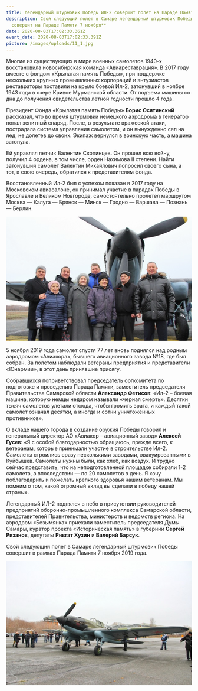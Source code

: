 ```yaml
---
title: легендарный штурмовик Победы ИЛ-2 совершит полет на Параде Памяти
description: Свой следующий полет в Самаре легендарный штурмовик Победы ИЛ-2
  совершит на Параде Памяти 7 ноября**
date: 2020-08-03T17:02:33.361Z
event_date: 2020-08-03T17:02:33.391Z
picture: /images/uploads/11_1.jpg
---
```



Многие из существующих в мире военных самолетов 1940-х восстановила новосибирская команда «Авиареставрация». В 2017 году вместе с фондом «Крылатая память Победы», при поддержке нескольких крупных промышленных корпораций и энтузиастов реставраторы поставили на крыло боевой Ил-2, затонувший в ноябре 1943 года в озере Кривое Мурманской области. От подъема машины со дна до получения свидетельства летной годности прошло 4 года.

Президент Фонда «Крылатая память Победы» **Борис Осятинский** рассказал, что во время штурмовки немецкого аэродрома в генератор попал зенитный снаряд. После, в результате вражеской атаки, пострадала система управления самолетом, и он вынужденно сел на лед, не долетев до своих. Экипаж вернулся в воинскую часть, а машина затонула.

Ей управлял летчик Валентин Скопинцев. Он прошел всю войну, получил 4 ордена, в том числе, орден Нахимова II степени. Найти затонувший самолет Валентин Михайлович попросил своего сына, а тот, в свою очередь, обратился к представителям фонда.

Восстановленный Ил-2 был с успехом показан в 2017 году на Московском авиасалоне, он принимал участие в парадах Победы в Ярославле и Великом Новгороде, самостоятельно пролетел маршрутом Москва — Калуга — Брянск — Минск — Гродно — Варшава — Познань — Берлин.

![](/images/uploads/11_2.jpg)

5 ноября 2019 года самолет спустя 77 лет вновь поднялся над родным аэродромом «Авиакора», бывшего авиационного завода №18, где был собран. За полетом наблюдали ветераны предприятия и представители «Юнармии», в этот день принявшие присягу.

Собравшихся поприветствовал председатель оргкомитета по подготовке и проведению Парада Памяти, заместитель председателя Правительства Самарской области **Александр Фетисов**: «Ил-2 – боевая машина, которую немцы недаром называли «черная смерть». Десятки тысяч самолетов улетали отсюда, чтобы громить врага, и каждый такой самолет означал десятки, а иногда и сотни уничтоженных противников».

О вкладе нашего города в создание оружия Победы говорил и генеральный директор АО «Авиакор – авиационный завод» **Алексей Гусев**: «Я с особой благодарностью обращаюсь, прежде всего, к ветеранам, которые принимали участие в строительстве Ил-2. Самолеты строились сразу несколькими заводами, эвакуированными в Куйбышев. Самолеты нужны были, как хлеб, как воздух. И трудно сейчас представить, что на неподготовленной площадке собирали 1-2 самолета, а впоследствии — по 20 самолетов в день. Я хочу поблагодарить и пожелать крепкого здоровья нашим ветеранам. Мы помним о том, какой огромный вклад вы сделали в победу нашей страны».

Легендарный ИЛ-2 поднялся в небо в присутствии руководителей предприятий оборонно-промышленного комплекса Самарской области, представителей Правительства, министерств и ведомств региона. На аэродром «Безымянка» приехали заместитель председателя Думы Самары, куратор проекта «Историческая память» в губернии **Сергей Рязанов**, депутаты **Ривгат Хузин** и **Валерий Барсук**.

Свой следующий полет в Самаре легендарный штурмовик Победы совершит в рамках Парада Памяти 7 ноября 2019 года.

![](/images/uploads/11_3.jpg)